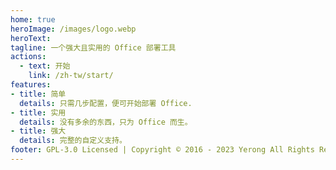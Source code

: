 ```yaml
---
home: true
heroImage: /images/logo.webp
heroText: 
tagline: 一个强大且实用的 Office 部署工具
actions:
  - text: 开始
    link: /zh-tw/start/
features:
- title: 简单
  details: 只需几步配置，便可开始部署 Office.
- title: 实用
  details: 没有多余的东西，只为 Office 而生。
- title: 强大
  details: 完整的自定义支持。
footer: GPL-3.0 Licensed | Copyright © 2016 - 2023 Yerong All Rights Reserved.
---
```

